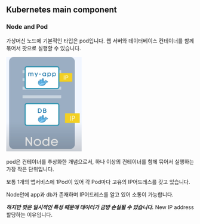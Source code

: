 ## Kubernetes main component

### Node and Pod

가상머신 노드에 기본적인 타입은 pod입니다. 웹 서버와 데이터베이스 컨테이너를 함께 묶어서 팟으로 실행할 수 있습니다.

<img src="../../../static/img/img_4.png" alt="쿠버네티스 Node와Pod" width="40%">

pod은 컨테이너를 추상화한 개념으로서, 하나 이상의 컨테이너를 함께 묶어서 실행하는 가장 작은 단위입니다.

보통 1개의 앱서비스에 1Pod이 있어 각 Pod마다 고유의 IP어드레스를 갖고 있습니다.

Node안에 app과 db가 존재하며 IP어드레스를 알고 있어 소통이 가능합니다.

***하지만 팟은 일시적인 특성 때문에 데이터가 금방 손실될 수 있습니다.***
New IP address 할당하는 이유입니다.